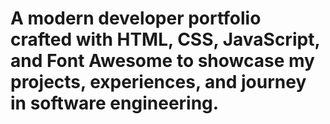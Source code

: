 # A modern developer portfolio crafted with HTML, CSS, JavaScript, and Font Awesome to showcase my projects, experiences, and journey in software engineering.
